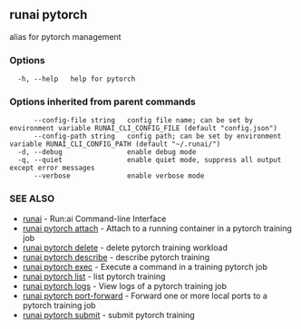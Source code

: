 ## runai pytorch

alias for pytorch management

### Options

```
  -h, --help   help for pytorch
```

### Options inherited from parent commands

```
      --config-file string   config file name; can be set by environment variable RUNAI_CLI_CONFIG_FILE (default "config.json")
      --config-path string   config path; can be set by environment variable RUNAI_CLI_CONFIG_PATH (default "~/.runai/")
  -d, --debug                enable debug mode
  -q, --quiet                enable quiet mode, suppress all output except error messages
      --verbose              enable verbose mode
```

### SEE ALSO

* [runai](runai.md)	 - Run:ai Command-line Interface
* [runai pytorch attach](runai_pytorch_attach.md)	 - Attach to a running container in a pytorch training job
* [runai pytorch delete](runai_pytorch_delete.md)	 - delete pytorch training workload
* [runai pytorch describe](runai_pytorch_describe.md)	 - describe pytorch training
* [runai pytorch exec](runai_pytorch_exec.md)	 - Execute a command in a training pytorch job
* [runai pytorch list](runai_pytorch_list.md)	 - list pytorch training
* [runai pytorch logs](runai_pytorch_logs.md)	 - View logs of a pytorch training job
* [runai pytorch port-forward](runai_pytorch_port-forward.md)	 - Forward one or more local ports to a pytorch training job
* [runai pytorch submit](runai_pytorch_submit.md)	 - submit pytorch training

